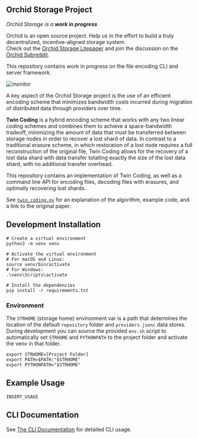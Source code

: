 
## Orchid Storage Project 

_*Orchid Storage is a **work in progress***_

Orchid is an open source project.  Help us in the effort to build a truly decentralized, incentive-aligned
storage system.  
Check out the [Orchid Storage Litepaper](https://www.orchid.com/storage-litepaper-latest.pdf)
and join the discussion on the [Orchid Subreddit](https://www.reddit.com/r/orchid).

This repository contains work in progress on the file encoding CLI and server framework.


![monitor](docs/screen.png "Screens")


A key aspect of the Orchid Storage project is the use of an efficient encoding scheme that minimizes
bandwidth costs incurred during migration of distributed data through providers over time.

**Twin Coding** is a hybrid encoding scheme that works with any two linear coding schemes and combines
them to achieve a space-bandwidth tradeoff, minimizing the amount of data that must be transferred
between storage nodes in order to recover a lost shard of data. In contrast to a traditional
erasure scheme, in which restoration of a lost node requires a full reconstruction of the original
file, Twin Coding allows for the recovery of a lost data shard with data transfer totalling exactly
the size of the lost data shard, with no additional transfer overhead.


This repository contains an implementation of Twin Coding, as well as a command line API for encoding 
files, decoding files with erasures, and optimally recovering lost shards. 

See [`twin_coding.py`](encoding/twin_coding.py) for an explanation of the algorithm, example code, and a link to the original paper.


## Development Installation

```
# Create a virtual environment
python3 -m venv venv
```

```
# Activate the virtual environment
# For macOS and Linux:
source venv/bin/activate
# For Windows:
.\venv\Scripts\activate
```

```
# Install the dependencies
pip install -r requirements.txt
```

### Environment

The `STRHOME` (storage home) environment var is a path that determines the location of the default 
`repository` folder and `providers.jsonc` data stores.  During development you can source the provided 
`env.sh` script to automatically set `STRHOME` and `PYTHONPATH` to the project folder and activate the venv 
in that folder.

```
export STRHOME=[Project Folder]
export PATH=$PATH:"$STRHOME"
export PYTHONPATH="$STRHOME"
```


## Example Usage
```
INSERT_USAGE
```

## CLI Documentation
See [The CLI Documentation](cli_docs.md) for detailed CLI usage.


